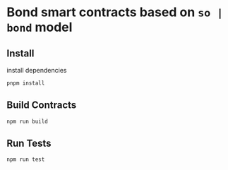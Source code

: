 # Bond smart contracts based on `so | bond` model 

## Install

install dependencies

```bash
pnpm install
```

## Build Contracts

```bash
npm run build
```
 
## Run Tests

```bash
npm run test
```